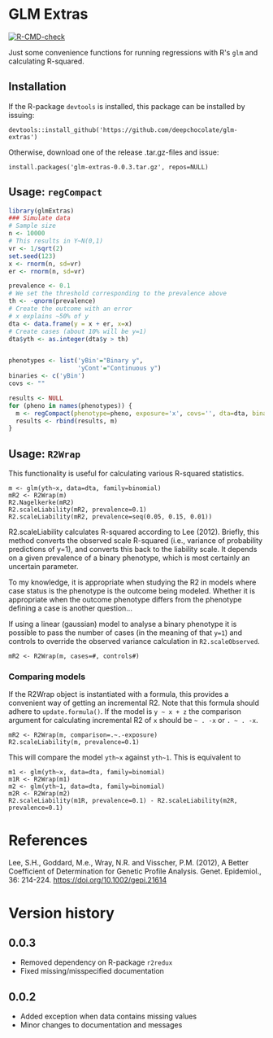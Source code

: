 # GLM Extras

<!-- badges: start -->
[![R-CMD-check](https://github.com/deepchocolate/glm-extras/actions/workflows/R-CMD-check.yaml/badge.svg)](https://github.com/deepchocolate/glm-extras/actions/workflows/R-CMD-check.yaml)
<!-- badges: end -->

Just some convenience functions for running regressions with R's `glm` and
calculating R-squared.

## Installation

If the R-package `devtools` is installed, this package can be installed by issuing:
```
devtools::install_github('https://github.com/deepchocolate/glm-extras')
```

Otherwise, download one of the release .tar.gz-files and issue:
```
install.packages('glm-extras-0.0.3.tar.gz', repos=NULL)

```

## Usage: `regCompact`

```R
library(glmExtras)
### Simulate data
# Sample size
n <- 10000
# This results in Y~N(0,1)
vr <- 1/sqrt(2)
set.seed(123)
x <- rnorm(n, sd=vr)
er <- rnorm(n, sd=vr)

prevalence <- 0.1
# We set the threshold corresponding to the prevalence above
th <- -qnorm(prevalence)
# Create the outcome with an error
# x explains ~50% of y
dta <- data.frame(y = x + er, x=x)
# Create cases (about 10% will be y=1)
dta$yth <- as.integer(dta$y > th)


phenotypes <- list('yBin'="Binary y", 
                   'yCont'="Continuous y")
binaries <- c('yBin')
covs <- ""

results <- NULL
for (pheno in names(phenotypes)) {
  m <- regCompact(phenotype=pheno, exposure='x', covs='', dta=dta, binary=pheno %in% binaries)
  results <- rbind(results, m)
}
```

## Usage: `R2Wrap`

This functionality is useful for calculating various R-squared statistics.

```
m <- glm(yth~x, data=dta, family=binomial)
mR2 <- R2Wrap(m)
R2.Nagelkerke(mR2)
R2.scaleLiability(mR2, prevalence=0.1)
R2.scaleLiability(mR2, prevalence=seq(0.05, 0.15, 0.01))
```

R2.scaleLiability calculates R-squared according to Lee (2012). Briefly, this method
converts the observed scale R-squared (i.e., variance of probability predictions of y=1),
and converts this back to the liability scale. It depends on a given prevalence of a binary 
phenotype, which is most certainly an uncertain parameter.

To my knowledge, it is appropriate when studying the R2 in models where case status is the
phenotype is the outcome being modeled. Whether it is appropriate when the outcome phenotype 
differs from the phenotype defining a case is another question...

If using a linear (gaussian) model to analyse a binary phenotype it is possible
to pass the number of cases (in the meaning of that `y=1`) and controls to override
the observed variance calculation in `R2.scaleObserved`.
```
mR2 <- R2Wrap(m, cases=#, controls#)
```

### Comparing models

If the R2Wrap object is instantiated with a formula, this provides a convenient way
of getting an incremental R2. Note that this formula should adhere to `update.formula()`.
If the model is `y ~ x + z` the comparison argument for calculating incremental R2 of `x`
should be `~ . -x` or `. ~ . -x`.
```
mR2 <- R2Wrap(m, comparison=.~.-exposure)
R2.scaleLiability(m, prevalence=0.1)
```
This will compare the model `yth~x` against `yth~1`. This is equivalent to 
```
m1 <- glm(yth~x, data=dta, family=binomial)
m1R <- R2Wrap(m1)
m2 <- glm(yth~1, data=dta, family=binomial)
m2R <- R2Wrap(m2)
R2.scaleLiability(m1R, prevalence=0.1) - R2.scaleLiability(m2R, prevalence=0.1)
```
# References
Lee, S.H., Goddard, M.e., Wray, N.R. and Visscher, P.M. (2012), A Better Coefficient of Determination for Genetic Profile Analysis. Genet. Epidemiol., 36: 214-224. https://doi.org/10.1002/gepi.21614

# Version history
## 0.0.3
- Removed dependency on R-package `r2redux`
- Fixed missing/misspecified documentation

## 0.0.2
- Added exception when data contains missing values
- Minor changes to documentation and messages
